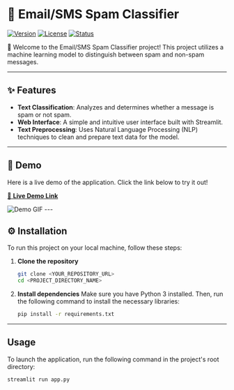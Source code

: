 # 📩 Email/SMS Spam Classifier

[![Version](https://img.shields.io/badge/version-1.0.0-blue.svg)](https://shields.io/) [![License](https://img.shields.io/badge/license-MIT-green.svg)](https://shields.io/) [![Status](https://img.shields.io/badge/status-passing-brightgreen.svg)](https://shields.io/)

👋 Welcome to the Email/SMS Spam Classifier project! This project utilizes a machine learning model to distinguish between spam and non-spam messages.

---

## ✨ Features

* **Text Classification**: Analyzes and determines whether a message is spam or not spam.
* **Web Interface**: A simple and intuitive user interface built with Streamlit.
* **Text Preprocessing**: Uses Natural Language Processing (NLP) techniques to clean and prepare text data for the model.

---

## 🚀 Demo

Here is a live demo of the application. Click the link below to try it out!

[🔗 **Live Demo Link**](https://sms-spam-classifier-sxms7psjlqnsdmbcxnhyqv.streamlit.app/)

![Demo GIF](https://i.imgur.com/your-demo.gif) ---

## ⚙️ Installation

To run this project on your local machine, follow these steps:

1.  **Clone the repository**
    ```bash
    git clone <YOUR_REPOSITORY_URL>
    cd <PROJECT_DIRECTORY_NAME>
    ```

2.  **Install dependencies**
    Make sure you have Python 3 installed. Then, run the following command to install the necessary libraries:
    ```bash
    pip install -r requirements.txt
    ```

---

## Usage

To launch the application, run the following command in the project's root directory:

```bash
streamlit run app.py


